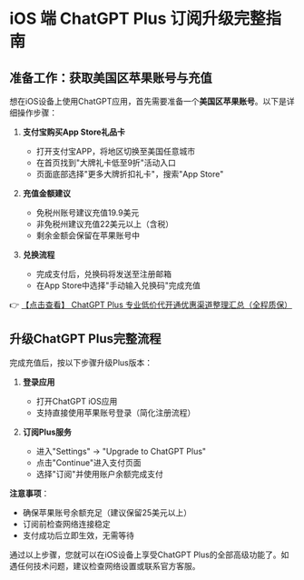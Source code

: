 # iOS 端 ChatGPT Plus 订阅升级完整指南

## 准备工作：获取美国区苹果账号与充值

想在iOS设备上使用ChatGPT应用，首先需要准备一个**美国区苹果账号**。以下是详细操作步骤：

1. **支付宝购买App Store礼品卡**  
   - 打开支付宝APP，将地区切换至美国任意城市
   - 在首页找到"大牌礼卡低至9折"活动入口
   - 页面底部选择"更多大牌折扣礼卡"，搜索"App Store"

2. **充值金额建议**  
   - 免税州账号建议充值19.9美元
   - 非免税州建议充值22美元以上（含税）
   - 剩余金额会保留在苹果账号中

3. **兑换流程**  
   - 完成支付后，兑换码将发送至注册邮箱
   - 在App Store中选择"手动输入兑换码"完成充值

👉 [【点击查看】 ChatGPT Plus 专业低价代开通优惠渠道整理汇总（全程质保）](https://bit.ly/DaiKai)

## 升级ChatGPT Plus完整流程

完成充值后，按以下步骤升级Plus版本：

1. **登录应用**  
   - 打开ChatGPT iOS应用
   - 支持直接使用苹果账号登录（简化注册流程）

2. **订阅Plus服务**  
   - 进入"Settings" → "Upgrade to ChatGPT Plus"
   - 点击"Continue"进入支付页面
   - 选择"订阅"并使用账户余额完成支付

**注意事项**：  
- 确保苹果账号余额充足（建议保留25美元以上）
- 订阅前检查网络连接稳定
- 支付成功后立即生效，无需等待

通过以上步骤，您就可以在iOS设备上享受ChatGPT Plus的全部高级功能了。如遇任何技术问题，建议检查网络设置或联系官方客服。